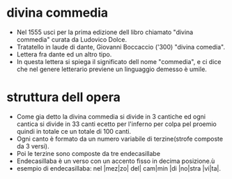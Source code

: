 # divina commedia

- Nel 1555 usci per la prima edizione dell libro chiamato "divina commedia" curata da Ludovico Dolce.
- Tratatello in laude di dante, Giovanni Boccaccio ('300) "divina comedia".
- Lettera fra dante ed un altro tipo.
- In questa lettera si spiega il significato dell nome "commedia", e ci dice che nel genere letterario previene un linguaggio demesso è umile.

# struttura dell opera
- Come gia detto la divina commedia si divide in 3 cantiche ed ogni cantica si divide in 33 canti ecetto per l'inferno per colpa pel proemio quindi in totale ce un totale di 100 canti.
- Ogni canto è formato da un numero variabile di terzine(strofe composte da 3 versi).
- Poi le terzine sono composte da tre endecasillabe
- Endecasillaba è un verso con un accento fisso in decima posizione.ù
- esempio di endecasillaba:  nel |mez|zo| del| cam|min |di |no|stra |vi|ta|.